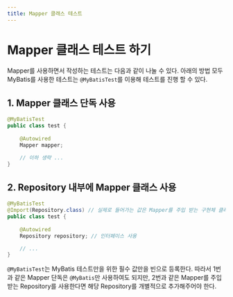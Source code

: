 ```yaml
---
title: Mapper 클래스 테스트
---
```


# Mapper 클래스 테스트 하기

Mapper를 사용하면서 작성하는 테스트는 다음과 같이 나눌 수 있다. 아래의 방법 모두 MyBatis를 사용한 테스트는 `@MyBatisTest`를 이용해 테스트를 진행 할 수 있다.

## 1. Mapper 클래스 단독 사용

```java
@MyBatisTest
public class test {
    
    @Autowired
    Mapper mapper;

    // 이하 생략 ...
}
```

## 2. Repository 내부에 Mapper 클래스 사용

```java
@MyBatisTest
@Import(Repository.class) // 실제로 들어가는 값은 Mapper를 주입 받는 구현체 클래스. 예) @Import(WorkoutRepository.class)
public class test {
    
    @Autowired
    Repository repository; // 인터페이스 사용

    // ...
}
```

`@MyBatisTest`는 MyBatis 테스트만을 위한 필수 값만을 빈으로 등록한다. 따라서 1번과 같은 Mapper 단독은 `@MyBatis`만 사용하여도 되지만, 2번과 같은 Mapper를 주입 받는 Repository를 사용한다면 해당 Repository를 개별적으로 추가해주어야 한다.